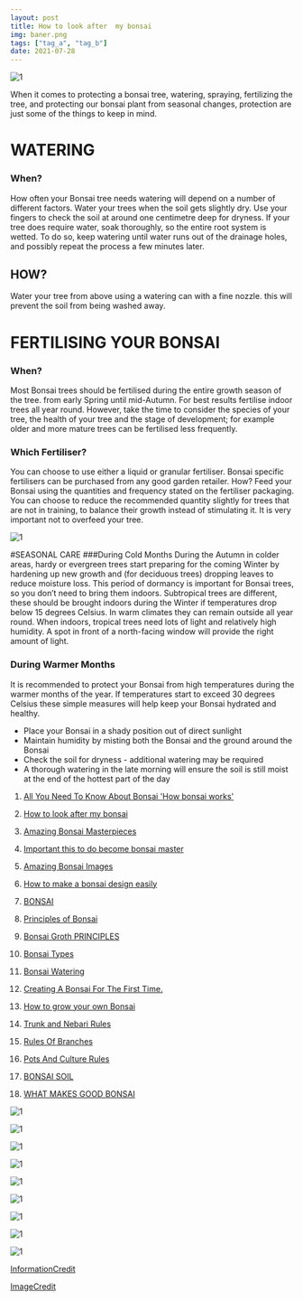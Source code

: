 ```yaml
---
layout: post
title: How to look after  my bonsai
img: baner.png
tags: ["tag_a", "tag_b"]
date: 2021-07-28
---
```

![1](baner.png)
 <!--adsense-->

When it comes to protecting a bonsai tree, watering, spraying, fertilizing the tree, and protecting our bonsai plant from seasonal changes, protection are just some of the things to keep in mind.
# WATERING
### When?
How often your Bonsai tree needs watering will depend on a number of different
factors.
Water your trees when the soil gets slightly dry.
Use your fingers to check the soil at around one centimetre deep for dryness.
If your tree does require water, soak thoroughly, so the entire root system is
wetted. To do so, keep watering until water runs out of the drainage holes, and
possibly repeat the process a few minutes later.
## HOW?
Water your tree from above using a watering can with a fine nozzle. this will
prevent the soil from being washed away.


# FERTILISING YOUR BONSAI
### When?
Most Bonsai trees should be fertilised during the entire growth season of the
tree. from early Spring until mid-Autumn. For best results fertilise indoor trees all
year round. However, take the time to consider the species of your tree, the
health of your tree and the stage of development; for example older and more
mature trees can be fertilised less frequently.

### Which Fertiliser?
You can choose to use either a liquid or granular fertiliser. Bonsai specific
fertilisers can be purchased from any good garden retailer.
How?
Feed your Bonsai using the quantities and frequency stated on the fertiliser
packaging. You can choose to reduce the recommended quantity slightly for
trees that are not in training, to balance their growth instead of stimulating it.
It is very important not to overfeed your tree.

 ![1](3.png)
 <!--adsense-->


#SEASONAL CARE
###During Cold Months
During the Autumn in colder areas, hardy or evergreen trees start preparing for
the coming Winter by hardening up new growth and (for deciduous trees)
dropping leaves to reduce moisture loss. This period of dormancy is important
for Bonsai trees, so you don’t need to bring them indoors.
Subtropical trees are different, these should be brought indoors during the
Winter if temperatures drop below 15 degrees Celsius. In warm climates they
can remain outside all year round. When indoors, tropical trees need lots of light
and relatively high humidity. A spot in front of a north-facing window will provide
the right amount of light.
 
### During Warmer Months
It is recommended to protect your Bonsai from high temperatures during the
warmer months of the year.
If temperatures start to exceed 30 degrees Celsius these simple measures will
help keep your Bonsai hydrated and healthy.
* Place your Bonsai in a shady position out of direct sunlight
* Maintain humidity by misting both the Bonsai and the ground
around the Bonsai
* Check the soil for dryness - additional watering may be required
* A thorough watering in the late morning will ensure the soil is still
moist at the end of the hottest part of the day


1. [All You Need To Know About Bonsai 'How bonsai works'](https://japanbonsaigarden.com/posts/bonsai_care/)
2. [How to look after my bonsai](https://japanbonsaigarden.com/posts/how_to_carering_your_bonsai/)
3. [Amazing Bonsai Masterpieces](https://japanbonsaigarden.com/posts/masterpieses1/)
4. [Important this to do become bonsai master](https://japanbonsaigarden.com/posts/masterpieses2/)
5. [Amazing Bonsai Images](https://japanbonsaigarden.com/posts/bonsaipost1/)
6. [How to make a bonsai design easily](https://japanbonsaigarden.com/posts/lerningguide1/)
7. [BONSAI](https://japanbonsaigarden.com/posts/introduction/)
8. [Principles of Bonsai](https://japanbonsaigarden.com/posts/principlesofbonsai/)
9. [Bonsai Groth PRINCIPLES](https://japanbonsaigarden.com/posts/bonsaigrouthprincipals/)
10. [Bonsai Types](https://japanbonsaigarden.com/posts/bonsaitypes/)
11. [Bonsai Watering](https://japanbonsaigarden.com/posts/bonsaiwatering/)
12. [Creating A Bonsai For The First Time.](https://japanbonsaigarden.com/posts/biginnerbasics/)
13. [How to grow your own Bonsai](https://japanbonsaigarden.com/posts/bonsaigrowing/)
14. [Trunk and Nebari Rules](https://japanbonsaigarden.com/posts/rulesofbonsai/)
15. [Rules Of Branches](https://japanbonsaigarden.com/posts/rulesofbranches/)
16. [Pots And Culture Rules](https://japanbonsaigarden.com/posts/potsandculturerules/)
17. [BONSAI SOIL](https://japanbonsaigarden.com/posts/bonsaisoil/)

18. [WHAT MAKES GOOD BONSAI](https://japanbonsaigarden.com/posts/whatmakesgoodbonsai/)
 
![1](4.png)
<!--adsense-->
![1](5.png)
<!--adsense-->
![1](6.png)
<!--adsense-->
![1](7.png)
<!--adsense-->
![1](8.png)
<!--adsense-->
![1](9.png)
<!--adsense-->
![1](10.png)
<!--adsense-->
![1](11.png)
<!--adsense-->
![1](12.png)


[InformationCredit](https://www.mrfothergills.com.au/media/wysiwyg/Bonsai-Booklet.pdf)

[ImageCredit](https://valavanisbonsaiblog.com/)
